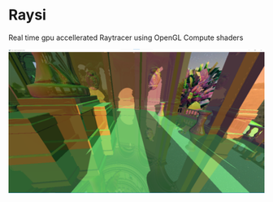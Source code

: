 # Raysi
Real time gpu accellerated Raytracer using OpenGL Compute shaders

![Raysi](images/Raysi.png)
